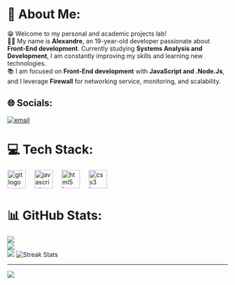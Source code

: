 # 💫 About Me:
😁 Welcome to my personal and academic projects lab!<br>
👦🏻 My name is **Alexandre**, an 19-year-old developer passionate about **Front-End development**. Currently studying **Systems Analysis and Development**, I am constantly improving my skills and learning new technologies.<br>
📚 I am focused on **Front-End development** with **JavaScript and .Node.Js**, and I leverage **Firewall** for networking service, monitoring, and scalability.<br>

## 🌐 Socials:
[![email](https://img.shields.io/badge/Email-D14836?logo=gmail&logoColor=white)](dre0692@gmail.com)
# 💻 Tech Stack:
<div align="left">
  <img src="https://cdn.jsdelivr.net/gh/devicons/devicon/icons/git/git-original.svg" height="42" alt="git logo" />
  <img width="12" />
  <img src="https://cdn.jsdelivr.net/gh/devicons/devicon/icons/javascript/javascript-original.svg" height="42" alt="javascript logo" />
  <img width="12" />
  <img src="https://cdn.jsdelivr.net/gh/devicons/devicon/icons/html5/html5-original.svg" height="42" alt="html5 logo" />
  <img width="12" />
  <img src="https://cdn.jsdelivr.net/gh/devicons/devicon/icons/css3/css3-original.svg" height="42" alt="css3 logo" />
  <img width="12" />
</div>

# 📊 GitHub Stats:
![](https://github-readme-stats.vercel.app/api?username=Melowzk&theme=dark&hide_border=true&include_all_commits=false&count_private=false)<br/>
![](https://nirzak-streak-stats.vercel.app/?user=Melowzk&theme=dark&hide_border=true)<br/>
![](https://github-readme-stats.vercel.app/api/top-langs/?username=Melowzk&theme=dark&hide_border=true&include_all_commits=false&count_private=false&layout=compact)
![Streak Stats](https://streak-stats.demolab.com?user=Melowzk&theme=radical&hide_border=true)


---
[![](https://visitcount.itsvg.in/api?id=Melowzk&icon=0&color=0)](https://visitcount.itsvg.in)

